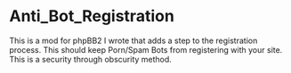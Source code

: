 Anti_Bot_Registration
=====================

This is a mod for phpBB2 I wrote that adds a step to the registration process. This should keep Porn/Spam Bots from registering with your site. This is a security through obscurity method. 